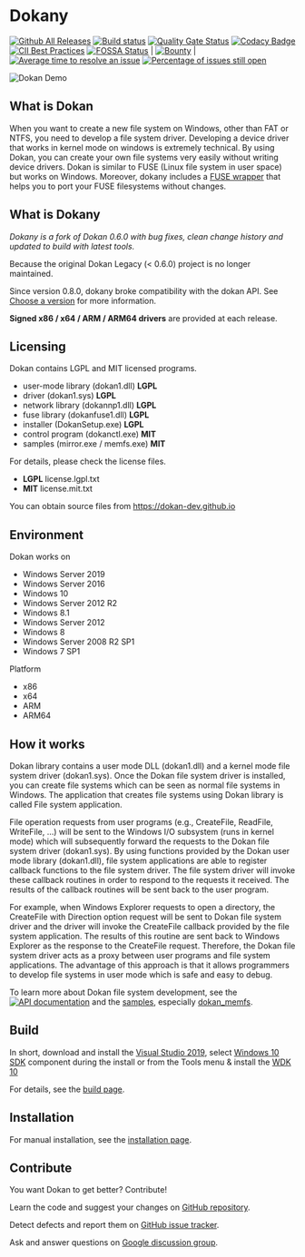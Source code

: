 # Dokany
[![Github All Releases](https://img.shields.io/github/downloads/dokan-dev/dokany/total.svg)](https://github.com/dokan-dev/dokany/releases)
[![Build status](https://ci.appveyor.com/api/projects/status/4tpt4v8btyahh3le/branch/master?svg=true)](https://ci.appveyor.com/project/Maxhy/dokany/branch/master)
[![Quality Gate Status](https://sonarcloud.io/api/project_badges/measure?project=dokany&metric=alert_status)](https://sonarcloud.io/dashboard?id=dokany)
[![Codacy Badge](https://api.codacy.com/project/badge/Grade/43afb600ca75462e94d9484c32090135)](https://www.codacy.com/app/Liryna/dokany?utm_source=github.com&amp;utm_medium=referral&amp;utm_content=dokan-dev/dokany&amp;utm_campaign=Badge_Grade)
[![CII Best Practices](https://bestpractices.coreinfrastructure.org/projects/1234/badge)](https://bestpractices.coreinfrastructure.org/projects/1234)
[![FOSSA Status](https://app.fossa.io/api/projects/git%2Bgithub.com%2Fdokan-dev%2Fdokany.svg?type=shield)](https://app.fossa.io/projects/git%2Bgithub.com%2Fdokan-dev%2Fdokany?ref=badge_shield)
|
[![Bounty](https://img.shields.io/bountysource/team/dokan-dev/activity.svg)](https://www.bountysource.com/teams/dokan-dev/issues)
|
[![Average time to resolve an issue](http://isitmaintained.com/badge/resolution/dokan-dev/dokany.svg)](http://isitmaintained.com/project/dokan-dev/dokany "Average time to resolve an issue")
[![Percentage of issues still open](http://isitmaintained.com/badge/open/dokan-dev/dokany.svg)](http://isitmaintained.com/project/dokan-dev/dokany "Percentage of issues still open")

![Dokan Demo](http://dokan-dev.github.io/images/screencast.gif)

## What is Dokan
When you want to create a new file system on Windows, other than FAT or NTFS,
you need to develop a file system driver. Developing a device driver that works
in kernel mode on windows is extremely technical. By using Dokan, you can create
your own file systems very easily without writing device drivers. Dokan is
similar to FUSE (Linux file system in user space) but works on Windows. Moreover,
dokany includes a [FUSE wrapper](https://github.com/dokan-dev/dokany/wiki/FUSE)
that helps you to port your FUSE filesystems without changes.

## What is Dokany
*Dokany is a fork of Dokan 0.6.0 with bug fixes, clean change history and
updated to build with latest tools.*

Because the original Dokan Legacy (< 0.6.0) project is no longer maintained.

Since version 0.8.0, dokany broke compatibility with the dokan API. See
[Choose a version](https://github.com/dokan-dev/dokany/wiki/Installation#choose-a-version)
for more information.

**Signed x86 / x64 / ARM / ARM64 drivers** are provided at each release.

## Licensing
Dokan contains LGPL and MIT licensed programs.

- user-mode library (dokan1.dll)   **LGPL**
- driver (dokan1.sys)              **LGPL**
- network library (dokannp1.dll)   **LGPL**
- fuse library (dokanfuse1.dll)    **LGPL**
- installer (DokanSetup.exe)       **LGPL**
- control program (dokanctl.exe)   **MIT**
- samples (mirror.exe / memfs.exe) **MIT**

For details, please check the license files.
 * **LGPL** license.lgpl.txt
 * **MIT**  license.mit.txt

You can obtain source files from https://dokan-dev.github.io

## Environment
Dokan works on
 * Windows Server 2019
 * Windows Server 2016
 * Windows 10
 * Windows Server 2012 R2
 * Windows 8.1
 * Windows Server 2012
 * Windows 8
 * Windows Server 2008 R2 SP1
 * Windows 7 SP1
 
Platform
 * x86
 * x64
 * ARM
 * ARM64

## How it works
Dokan library contains a user mode DLL (dokan1.dll) and a kernel mode file
system driver (dokan1.sys). Once the Dokan file system driver is installed, you can
create file systems which can be seen as normal file systems in Windows. The
application that creates file systems using Dokan library is called File system
application.

File operation requests from user programs (e.g., CreateFile, ReadFile,
WriteFile, ...) will be sent to the Windows I/O subsystem (runs in kernel mode)
which will subsequently forward the requests to the Dokan file system driver
(dokan1.sys). By using functions provided by the Dokan user mode library
(dokan1.dll), file system applications are able to register callback functions
to the file system driver. The file system driver will invoke these callback
routines in order to respond to the requests it received. The results of the
callback routines will be sent back to the user program.

For example, when Windows Explorer requests to open a directory, the CreateFile
with Direction option request will be sent to Dokan file system driver and the
driver will invoke the CreateFile callback provided by the file system
application. The results of this routine are sent back to Windows Explorer as
the response to the CreateFile request. Therefore, the Dokan file system driver
acts as a proxy between user programs and file system applications. The
advantage of this approach is that it allows programmers to develop file systems
in user mode which is safe and easy to debug.
 
To learn more about Dokan file system development, see the
[![API documentation](https://img.shields.io/badge/Documentation-API-green.svg)](https://dokan-dev.github.io/dokany-doc/html/) and the [samples](https://github.com/dokan-dev/dokany/tree/master/samples), especially [dokan_memfs](https://github.com/dokan-dev/dokany/tree/master/samples/dokan_memfs).

## Build
In short, download and install the
[Visual Studio 2019](https://www.visualstudio.com/en-us/downloads/download-visual-studio-vs.aspx), select [Windows 10 SDK](https://developer.microsoft.com/en-us/windows/downloads/windows-10-sdk/) component during the install or from the Tools menu &
install the [WDK 10](https://msdn.microsoft.com/en-us/windows/hardware/hh852365.aspx)

For details, see the
[build page](https://github.com/dokan-dev/dokany/wiki/Build).

## Installation
For manual installation, see the
[installation page](https://github.com/dokan-dev/dokany/wiki/Installation).

## Contribute
You want Dokan to get better? Contribute!

Learn the code and suggest your changes on
[GitHub repository](https://github.com/dokan-dev).

Detect defects and report them on
[GitHub issue tracker](https://github.com/dokan-dev/dokany/issues).

Ask and answer questions on
[Google discussion group](https://groups.google.com/forum/#!forum/dokan).
